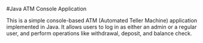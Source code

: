 #Java ATM Console Application

This is a simple console-based ATM (Automated Teller Machine) application implemented in Java. It allows users to log in as either an admin or a regular user, and perform operations like withdrawal, deposit, and balance check.
